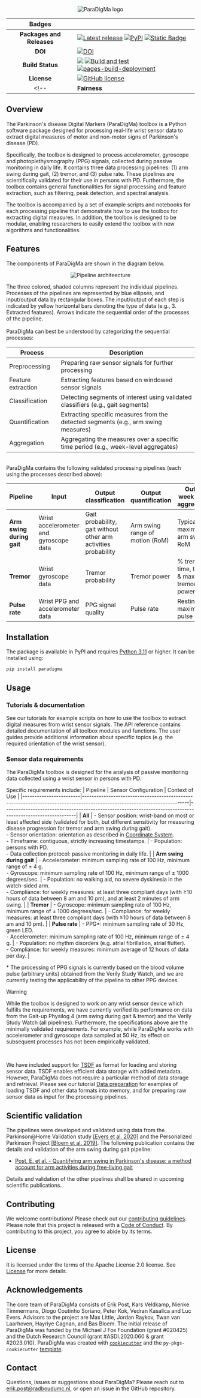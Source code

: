 <p align="center">
  <img src="https://raw.githubusercontent.com/biomarkersParkinson/paradigma/main/docs/source/_static/img/paradigma-logo-banner.png" alt="ParaDigMa logo"/>
</p>

| Badges | |
|:----:|----|
| **Packages and Releases** | [![Latest release](https://img.shields.io/github/release/biomarkersparkinson/paradigma.svg)](https://github.com/biomarkersparkinson/paradigma/releases/latest) [![PyPI](https://img.shields.io/pypi/v/paradigma.svg)](https://pypi.python.org/pypi/paradigma/)  [![Static Badge](https://img.shields.io/badge/RSD-paradigma-lib)](https://research-software-directory.org/software/paradigma) |
| **DOI** | [![DOI](https://zenodo.org/badge/DOI/10.5281/zenodo.13838392.svg)](https://doi.org/10.5281/zenodo.13838392) |
| **Build Status** | [![](https://img.shields.io/badge/python-3.11+-blue.svg)](https://www.python.org/downloads/) [![Build and test](https://github.com/biomarkersParkinson/paradigma/actions/workflows/build-and-test.yml/badge.svg)](https://github.com/biomarkersParkinson/paradigma/actions/workflows/build-and-test.yml) [![pages-build-deployment](https://github.com/biomarkersParkinson/paradigma/actions/workflows/pages/pages-build-deployment/badge.svg)](https://github.com/biomarkersParkinson/paradigma/actions/workflows/pages/pages-build-deployment) |
| **License** |  [![GitHub license](https://img.shields.io/github/license/biomarkersParkinson/paradigma)](https://github.com/biomarkersparkinson/paradigma/blob/main/LICENSE) |
<!-- | **Fairness** |  [![fair-software.eu](https://img.shields.io/badge/fair--software.eu-%E2%97%8F%20%20%E2%97%8F%20%20%E2%97%8F%20%20%E2%97%8F%20%20%E2%97%8F-green)](https://fair-software.eu) [![OpenSSF Best Practices](https://bestpractices.coreinfrastructure.org/projects/8083/badge)](https://www.bestpractices.dev/projects/8083) | --> 

## Overview
The Parkinson's disease Digital Markers (ParaDigMa) toolbox is a Python
software package designed for processing real-life wrist sensor data
to extract digital measures of motor and non-motor signs of Parkinson's disease (PD).  

Specifically, the toolbox is designed to process accelerometer, gyroscope and 
photoplethysmography (PPG) signals, collected during passive monitoring in daily life. 
It contains three data processing pipelines: (1) arm swing during gait, (2) tremor, 
and (3) pulse rate. These pipelines are scientifically validated for their 
use in persons with PD. Furthermore, the toolbox contains general functionalities for 
signal processing and feature extraction, such as filtering, peak detection, and 
spectral analysis.

The toolbox is accompanied by a set of example scripts and notebooks for 
each processing pipeline that demonstrate how to use the toolbox for extracting 
digital measures. In addition, the toolbox is designed to be modular, enabling
researchers to easily extend the toolbox with new algorithms and functionalities. 

## Features
The components of ParaDigMa are shown in the diagram below.

<p align="center">
  <img src="https://raw.githubusercontent.com/biomarkersParkinson/paradigma/main/docs/source/_static/img/pipeline-architecture.png" alt="Pipeline architeecture"/>
</p>
The three colored, shaded columns represent the individual pipelines. Processes of the pipelines are represented by blue ellipses, and input/output data by rectangular boxes. The input/output of each step is indicated by yellow horizontal bars denoting the type of data (e.g., 3. Extracted features). Arrows indicate the sequential order of the processes of the pipeline. <br/> <br/>
ParaDigMa can best be understood by categorizing the sequential processes:

| Process | Description |
| ---- | ---- |
| Preprocessing | Preparing raw sensor signals for further processing | 
| Feature extraction | Extracting features based on windowed sensor signals |
| Classification | Detecting segments of interest using validated classifiers (e.g., gait segments) | 
| Quantification | Extracting specific measures from the detected segments (e.g., arm swing measures) |
| Aggregation | Aggregating the measures over a specific time period (e.g., week-level aggregates) |

<br/>
ParaDigMa contains the following validated processing pipelines (each using the processes described above): 

| Pipeline | Input | Output classification | Output quantification | Output week-level aggregation | 
| ---- | ---- | ---- | ---- | ---- |
| **Arm swing during gait** | Wrist accelerometer and gyroscope data | Gait probability, gait without other arm activities probability | Arm swing range of motion (RoM) | Typical & maximum arm swing RoM | 
| **Tremor** | Wrist gyroscope data | Tremor probability | Tremor power | % tremor time, typical & maximum tremor power |   
| **Pulse rate** | Wrist PPG and accelerometer data | PPG signal quality | Pulse rate | Resting & maximum pulse rate | 

## Installation

The package is available in PyPI and requires [Python 3.11](https://www.python.org/downloads/) or higher. It can be installed using:

```bash
pip install paradigma
```

## Usage

### Tutorials & documentation
See our tutorials for example scripts on how to use the toolbox to extract digital measures from wrist sensor signals.
The API reference contains detailed documentation of all toolbox modules and functions.
The user guides provide additional information about specific topics (e.g. the required orientation of the wrist sensor).

### Sensor data requirements
The ParaDigMa toolbox is designed for the analysis of passive monitoring data collected using a wrist sensor in persons with PD. 

Specific requirements include: 
| Pipeline               | Sensor Configuration                                                                                                       | Context of Use                                                                                             |
|------------------------|--------------------------------------------------------------------------------------------------------------------------|------------------------------------------------------------------------------------------------------------|
| **All**               | - Sensor position: wrist-band on most or least affected side (validated for both, but different sensitivity for measuring disease progression for tremor and arm swing during gait).  <br> - Sensor orientation: orientation as described in [Coordinate System](https://biomarkersparkinson.github.io/paradigma/guides/coordinate_system.html). <br> - Timeframe: contiguous, strictly increasing timestamps. | - Population: persons with PD. <br> - Data collection protocol: passive monitoring in daily life. |
| **Arm swing during gait** | - Accelerometer: minimum sampling rate of 100 Hz, minimum range of ± 4 g. <br> - Gyroscope: minimum sampling rate of 100 Hz, minimum range of ± 1000 degrees/sec. | - Population: no walking aid, no severe dyskinesia in the watch-sided arm. <br> - Compliance: for weekly measures: at least three compliant days (with ≥10 hours of data between 8 am and 10 pm), and at least 2 minutes of arm swing. |
| **Tremor**            | - Gyroscope: minimum sampling rate of 100 Hz, minimum range of ± 1000 degrees/sec. | - Compliance: for weekly measures: at least three compliant days (with ≥10 hours of data between 8 am and 10 pm). |
| **Pulse rate**        | - PPG*: minimum sampling rate of 30 Hz, green LED. <br> - Accelerometer: minimum sampling rate of 100 Hz, minimum range of ± 4 g. | - Population: no rhythm disorders (e.g. atrial fibrillation, atrial flutter). <br> - Compliance: for weekly measures: minimum average of 12 hours of data per day. |

\* The processing of PPG signals is currently based on the blood volume pulse (arbitrary units) obtained from the Verily Study Watch, and we are currently testing the applicability of the pipeline to other PPG devices.

> [!WARNING]
> While the toolbox is designed to work on any wrist sensor device which fulfills the requirements, 
we have currently verified its performance on data from the Gait-up Physilog 4 (arm swing during gait & tremor) and the Verily Study Watch (all pipelines). Furthermore, the specifications above are the minimally validated requirements. For example, while ParaDigMa works with accelerometer and gyroscope data sampled at 50 Hz, its effect on subsequent processes has not been empirically validated. 
<br/>

We have included support for [TSDF](https://biomarkersparkinson.github.io/tsdf/) as format for loading and storing sensor data. TSDF enables efficient data storage with added metadata. However, ParaDigMa does not require a particular method of data storage and retrieval. Please see our tutorial [Data preparation](https://biomarkersparkinson.github.io/paradigma/tutorials/data_preparation.html) for examples of loading TSDF and other data formats into memory, and for preparing raw sensor data as input for the processing pipelines.

## Scientific validation

The pipelines were developed and validated using data from the Parkinson@Home Validation study [[Evers et al. 2020]](https://pmc.ncbi.nlm.nih.gov/articles/PMC7584982/) and the Personalized Parkinson Project [[Bloem et al. 2019]](https://pubmed.ncbi.nlm.nih.gov/31315608/). The following publication contains the details and validation of the arm swing during gait pipeline:
* [Post, E. et al. - Quantifying arm swing in Parkinson's disease: a method account for arm activities during free-living gait](https://doi.org/10.1186/s12984-025-01578-z)

Details and validation of the other pipelines shall be shared in upcoming scientific publications.

## Contributing

We welcome contributions! Please check out our [contributing guidelines](https://biomarkersparkinson.github.io/paradigma/contributing.html). 
Please note that this project is released with a [Code of Conduct](https://biomarkersparkinson.github.io/paradigma/conduct.html). By contributing to this project, you agree to abide by its terms.

## License

It is licensed under the terms of the Apache License 2.0 license. See [License](https://biomarkersparkinson.github.io/paradigma/license.html) for more details.

## Acknowledgements

The core team of ParaDigMa consists of Erik Post, Kars Veldkamp, Nienke Timmermans, Diogo Coutinho Soriano, Peter Kok, Vedran Kasalica and Luc Evers. 
Advisors to the project are Max Little, Jordan Raykov, Twan van Laarhoven, Hayriye Cagnan, and Bas Bloem. 
The initial release of ParaDigMa was funded by the Michael J Fox Foundation (grant #020425) and the Dutch Research Council (grant #ASDI.2020.060 & grant #2023.010).
ParaDigMa was created with [`cookiecutter`](https://cookiecutter.readthedocs.io/en/latest/) and the `py-pkgs-cookiecutter` [template](https://github.com/py-pkgs/py-pkgs-cookiecutter).

## Contact
Questions, issues or suggestions about ParaDigMa? Please reach out to erik.post@radboudumc.nl, or open an issue in the GitHub repository.
